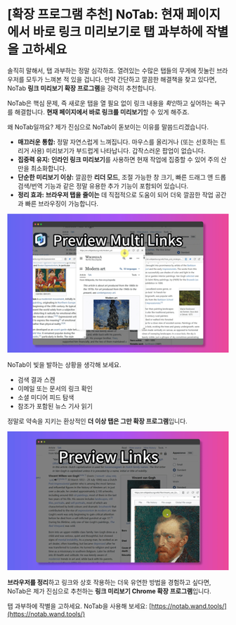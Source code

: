 # [확장 프로그램 추천] NoTab: 현재 페이지에서 바로 링크 미리보기로 탭 과부하에 작별을 고하세요

솔직히 말해서, 탭 과부하는 정말 심각하죠. 열려있는 수많은 탭들의 무게에 짓눌린 브라우저를 모두가 느껴본 적 있을 겁니다. 만약 간단하고 깔끔한 해결책을 찾고 있다면, NoTab **링크 미리보기 확장 프로그램**을 강력히 추천합니다.

NoTab은 핵심 문제, 즉 새로운 탭을 열 필요 없이 링크 내용을 *확인*하고 싶어하는 욕구를 해결합니다. **현재 페이지에서 바로 링크를 미리보기**할 수 있게 해주죠.

왜 NoTab일까요? 제가 진심으로 NoTab이 돋보이는 이유를 말씀드리겠습니다.

*   **매끄러운 통합:** 정말 자연스럽게 느껴집니다. 마우스를 올리거나 (또는 선호하는 트리거 사용) 미리보기가 부드럽게 나타납니다. 갑작스러운 팝업이 없습니다.
*   **집중력 유지:** **인라인 링크 미리보기**를 사용하면 현재 작업에 집중할 수 있어 주의 산만을 최소화합니다.
*   **단순한 미리보기 이상:** 깔끔한 **리더 모드**, 조절 가능한 창 크기, 빠른 드래그 앤 드롭 검색/번역 기능과 같은 정말 유용한 추가 기능이 포함되어 있습니다.
*   **정리 효과:** **브라우저 탭을 줄이는** 데 직접적으로 도움이 되어 더욱 깔끔한 작업 공간과 빠른 브라우징이 가능합니다.

![NoTab으로 부드럽게 링크 미리보기](../images/notab1.png)

NoTab이 빛을 발하는 상황을 생각해 보세요.
*   검색 결과 스캔
*   이메일 또는 문서의 링크 확인
*   소셜 미디어 피드 탐색
*   참조가 포함된 뉴스 기사 읽기

정말로 약속을 지키는 환상적인 **더 이상 탭은 그만 확장 프로그램**입니다.

![NoTab의 설정 및 기능](../images/notab2.png)

**브라우저를 정리**하고 링크와 상호 작용하는 더욱 유연한 방법을 경험하고 싶다면, NoTab은 제가 진심으로 추천하는 **링크 미리보기 Chrome 확장 프로그램**입니다.

탭 과부하에 작별을 고하세요. NoTab을 사용해 보세요: [https://notab.wand.tools/](https://notab.wand.tools/)
